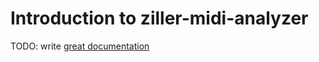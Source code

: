 # Introduction to ziller-midi-analyzer

TODO: write [great documentation](http://jacobian.org/writing/what-to-write/)
